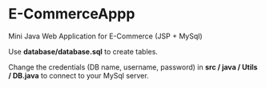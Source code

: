 # E-CommerceAppp
Mini Java Web Application for E-Commerce (JSP + MySql)

Use **database/database.sql** to create tables.

Change the credentials (DB name, username, password) in **src / java / Utils / DB.java** to connect to your MySql server.
